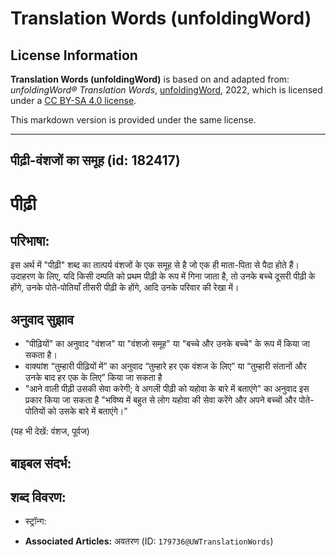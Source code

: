 # Translation Words (unfoldingWord)

## License Information

**Translation Words (unfoldingWord)** is based on and adapted from: _unfoldingWord® Translation Words_, [unfoldingWord](https://unfoldingword.org/utw), 2022, which is licensed under a [CC BY-SA 4.0 license](https://creativecommons.org/licenses/by-sa/4.0/legalcode.en).

This markdown version is provided under the same license.



--------------------------------

## पीढ़ी-वंशजों का समूह (id: 182417)

पीढ़ी
=====

परिभाषा:
--------

इस अर्थ में "पीढ़ी" शब्द का तात्पर्य वंशजों के एक समूह से है जो एक ही माता\-पिता से पैदा होते हैं। उदाहरण के लिए, यदि किसी दम्पति को प्रथम पीढ़ी के रूप में गिना जाता है, तो उनके बच्चे दूसरी पीढ़ी के होंगे, उनके पोते\-पोतियाँ तीसरी पीढ़ी के होंगे, आदि उनके परिवार की रेखा में।

अनुवाद सुझाव
------------

* "पीढ़ियों" का अनुवाद "वंशज" या "वंशजो समूह" या "बच्चे और उनके बच्चे" के रूप में किया जा सकता है।
* वाक्यांश “तुम्हारी पीढ़ियों में” का अनुवाद “तुम्हारे हर एक वंशज के लिए” या “तुम्हारी संतानों और उनके बाद हर एक के लिए” किया जा सकता है
* "आने वाली पीढ़ी उसकी सेवा करेगी; वे अगली पीढ़ी को यहोवा के बारे में बताएंगे" का अनुवाद इस प्रकार किया जा सकता है "भविष्य में बहुत से लोग यहोवा की सेवा करेंगे और अपने बच्चों और पोते\-पोतियों को उसके बारे में बताएंगे।"

(यह भी देखें: वंशज, पूर्वज)

बाइबल संदर्भ:
-------------

शब्द विवरण:
-----------

* स्ट्रॉन्ग:

* **Associated Articles:** अवतरण (ID: `179736@UWTranslationWords`)

